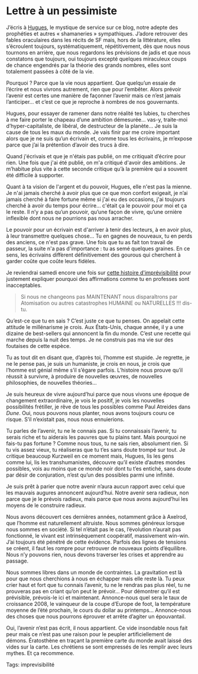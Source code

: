 # Lettre à un pessimiste

J’écris à [Hugues](http://blog.tcrouzet.com/2007/12/18/les-avantages-de-ne-pas-prevoir/#comment-49688), le mystique de service sur ce blog, notre adepte des prophéties et autres « shamaneries » sympathiques. J’adore retrouver des fables oraculaires dans les récits de SF mais, hors de la littérature, elles s’écroulent toujours, systématiquement, répétitivement, dès que nous nous tournons en arrière, que nous regardons les prévisions de jadis et que nous constatons que toujours, oui toujours excepté quelques miraculeux coups de chance engendrés par la théorie des grands nombres, elles sont totalement passées à côté de la vie.

Pourquoi ? Parce que la vie nous appartient. Que quelqu’un essaie de l’écrire et nous vivrons autrement, rien que pour l’embêter. Alors prévoir l’avenir est certes une manière de façonner l’avenir mais ce n’est jamais l’anticiper… et c’est ce que je reproche à nombres de nos gouvernants.

Hugues, pour essayer de ramener dans notre réalité tes lubies, tu cherches à me faire porter le chapeau d’une ambition démesurée… vas-y, traite-moi d’hyper-capitaliste, de libéral, de destructeur de la planète… Je suis la cause de tous les maux du monde. Je vais finir par me croire important alors que je ne suis qu’un écrivain et, comme tous les écrivains, je m’expose parce que j’ai la prétention d’avoir des trucs à dire.

Quand j'écrivais et que je n'étais pas publié, on me critiquait d’écrire pour rien. Une fois que j'ai été publié, on m'a critiqué d'avoir des ambitions. Je m’habitue plus vite à cette seconde critique qu’à la première qui a souvent été difficile à supporter.

Quant à ta vision de l'argent et du pouvoir, Hugues, elle n'est pas la mienne. Je n'ai jamais cherché à avoir plus que ce que mon confort exigeait, je n’ai jamais cherché à faire fortune même si j'ai eu des occasions, j'ai toujours cherché à avoir du temps pour écrire... c'était ça le pouvoir pour moi et ça le reste. Il n’y a pas qu’un pouvoir, qu’une façon de vivre, qu’une ornière inflexible dont nous ne pourrions pas nous arracher.

Le pouvoir pour un écrivain est d'arriver à tenir des lecteurs, à en avoir plus, à leur transmettre quelques chose... Tu en gagnes de nouveaux, tu en perds des anciens, ce n'est pas grave. Une fois que tu as fait ton travail de passeur, la suite n'a pas d'importance : tu as semé quelques graines. En ce sens, les écrivains diffèrent définitivement des gourous qui cherchent à garder coûte que coûte leurs fidèles.

Je reviendrai samedi encore une fois sur [cette histoire d'imprévisibilité](http://blog.tcrouzet.com/2007/12/18/les-avantages-de-ne-pas-prevoir/) pour justement expliquer pourquoi des affirmations comme tu en professes sont inacceptables.

> Si nous ne changeons pas MAINTENANT nous disparaîtrons par Atomisation ou autres catastrophes HUMAINE ou NATURELLES !!! dis-tu.

Qu’est-ce que tu en sais ? C’est juste ce que tu penses. On appelait cette attitude le millénarisme je crois. Aux États-Unis, chaque année, il y a une dizaine de best-sellers qui annoncent la fin du monde. C’est une recette qui marche depuis la nuit des temps. Je ne construis pas ma vie sur des foutaises de cette espèce.

Tu as tout dit en disant que, d’après toi, l’homme est stupide. Je regrette, je ne le pense pas, je suis un humaniste, je crois en nous, je crois que l’homme est génial même s’il s’égare parfois. L’histoire nous prouve qu’il réussit à survivre, à produire de nouvelles œuvres, de nouvelles philosophies, de nouvelles théories…

Je suis heureux de vivre aujourd’hui parce que nous vivons une époque de changement extraordinaire, je vois le positif, je vois les nouvelles possibilités frétiller, je rêve de tous les possibles comme Paul Atreides dans *Dune*. Oui, nous pouvons nous planter, nous avons toujours couru ce risque. S’il n’existait pas, nous nous ennuierions.

Tu parles de l’avenir, tu ne le connais pas. Si tu connaissais l’avenir, tu serais riche et tu aiderais les pauvres que tu plains tant. Mais pourquoi ne fais-tu pas fortune ? Comme nous tous, tu ne sais rien, absolument rien. Si tu vis assez vieux, tu réaliseras que tu t’es sans doute trompé sur tout. Je critique beaucoup Kurzweil en ce moment mais, Hugues, lis les gens comme lui, lis les transhumanistes, découvre qu’il existe d’autres mondes possibles, vois au moins que ce monde noir dont tu t’es entiché, sans doute par désir de conjuration, n’est qu’un des possibles parmi une infinité.

Je suis prêt à parier que notre avenir n’aura aucun rapport avec celui que les mauvais augures annoncent aujourd’hui. Notre avenir sera radieux, non parce que je le prévois radieux, mais parce que nous avons aujourd’hui les moyens de le construire radieux.

Nous avons découvert ces dernières années, notamment grâce à Axelrod, que l’homme est naturellement altruiste. Nous sommes généreux lorsque nous sommes en société. Si tel n’était pas le cas, l’évolution n’aurait pas fonctionné, le vivant est intrinsèquement coopératif, massivement win-win. J’ai toujours été pénétré de cette évidence. Parfois des lignes de tensions se créent, il faut les rompre pour retrouver de nouveaux points d’équilibre. Nous n’y pouvons rien, nous devons traverser les crises et apprendre au passage.

Nous sommes libres dans un monde de contraintes. La gravitation est là pour que nous cherchions à nous en échapper mais elle reste là. Tu peux crier haut et fort que tu connais l’avenir, tu ne le rendras pas plus réel, tu ne prouveras pas en criant qu’on peut le prévoir… Pour démontrer qu’il est prévisible, prévois-le ici et maintenant. Annonce-nous quel sera le taux de croissance 2008, le vainqueur de la coupe d’Europe de foot, la température moyenne de l’été prochain, le cours du dollar au printemps… Annonce-nous des choses que nous pourrons éprouver et arrête d’agiter un épouvantail.

Oui, l’avenir n’est pas écrit, il nous appartient. Ce vide insondable nous fait peur mais ce n’est pas une raison pour le peupler artificiellement de démons. Ératosthène en traçant la première carte du monde avait laissé des vides sur la carte. Les chrétiens se sont empressés de les remplir avec leurs mythes. Et ça recommence.

Tags: imprevisibilité